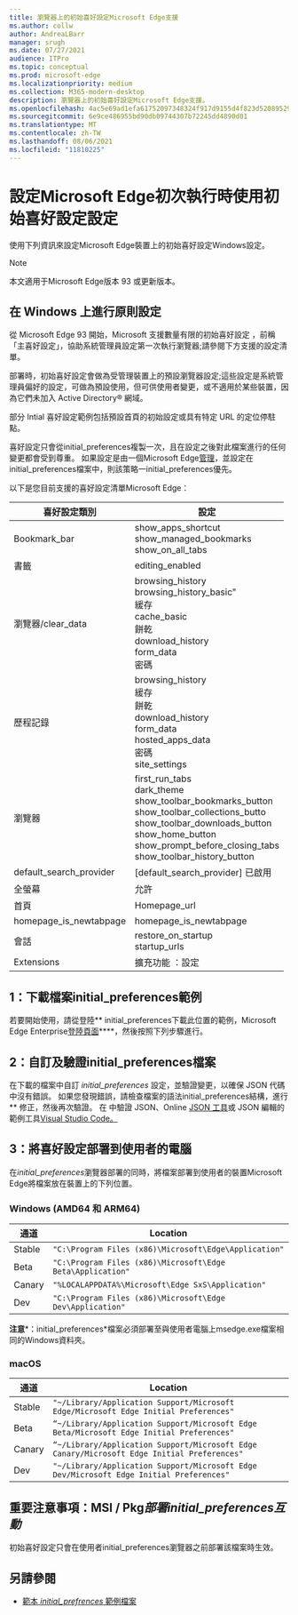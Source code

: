 ```yaml
---
title: 瀏覽器上的初始喜好設定Microsoft Edge支援
ms.author: collw
author: AndreaLBarr
manager: srugh
ms.date: 07/27/2021
audience: ITPro
ms.topic: conceptual
ms.prod: microsoft-edge
ms.localizationpriority: medium
ms.collection: M365-modern-desktop
description: 瀏覽器上的初始喜好設定Microsoft Edge支援。
ms.openlocfilehash: 4ac5e69ad1efa61752097348324f917d9155d4f823d520895296c8ab01d7065c
ms.sourcegitcommit: 6e9ce486955bd90db09744307b72245dd4890d01
ms.translationtype: MT
ms.contentlocale: zh-TW
ms.lasthandoff: 08/06/2021
ms.locfileid: "11810225"
---
```

# <a name="configure-microsoft-edge-using-initial-preferences-settings-for-the-first-run"></a>設定Microsoft Edge初次執行時使用初始喜好設定設定

使用下列資訊來設定Microsoft Edge裝置上的初始喜好設定Windows設定。

> [!Note]
> 本文適用于Microsoft Edge版本 93 或更新版本。

## <a name="configure-policy-settings-on-windows"></a>在 Windows 上進行原則設定

從 Microsoft Edge 93 開始，Microsoft 支援數量有限的初始喜好設定 ，前稱「主喜好設定」，協助系統管理員設定第一次執行瀏覽器;請參閱下方支援的設定清單。  

部署時，初始喜好設定會做為受管理裝置上的預設瀏覽器設定;這些設定是系統管理員偏好的設定，可做為預設使用，但可供使用者變更，或不適用於某些裝置，因為它們未加入 Active Directory® 網域。

部分 Intial 喜好設定範例包括預設首頁的初始設定或具有特定 URL 的定位停駐點。

喜好設定只會從initial_preferences複製一次，且在設定之後對此檔案進行的任何變更都會受到尊重。 如果設定是由一個Microsoft Edge[管理](/deployedge/microsoft-edge-policies)，並設定在 initial_preferences檔案中，則該策略一initial_preferences優先。

以下是您目前支援的喜好設定清單Microsoft Edge：

| 喜好設定類別 | 設定 |
| - | - |
| Bookmark_bar | show_apps_shortcut<br>show_managed_bookmarks<br>show_on_all_tabs |
| 書籤 | editing_enabled |
| 瀏覽器/clear_data | browsing_history<br>browsing_history_basic"<br>緩存<br>cache_basic<br>餅乾<br>download_history<br>form_data<br>密碼 |
| 歷程記錄 | browsing_history<br>緩存<br>餅乾<br>download_history<br>form_data<br>hosted_apps_data<br>密碼<br>site_settings |
| 瀏覽器 | first_run_tabs<br>dark_theme<br>show_toolbar_bookmarks_button<br>show_toolbar_collections_butto<br>show_toolbar_downloads_button<br>show_home_button<br>show_prompt_before_closing_tabs<br>show_toolbar_history_button |
| default_search_provider | [default_search_provider] 已啟用 |
| 全螢幕 | 允許 |
| 首頁 | Homepage_url |
| homepage_is_newtabpage | homepage_is_newtabpage |
| 會話 | restore_on_startup<br>startup_urls |
| Extensions | 擴充功能 ：設定 |

## <a name="1-download-an-example-initial_preferences-file"></a>1：下載檔案initial_preferences範例

若要開始使用，請從登陸** initial_preferences下載此位置的範例，Microsoft Edge Enterprise[登陸頁面](https://www.microsoft.com/edge/business/download)****，然後按照下列步驟進行。

## <a name="2-customize-and-validate-the-initial_preferences-file"></a>2：自訂及驗證initial_preferences檔案

在下載的檔案中自訂 *initial_preferences* 設定，並驗證變更，以確保 JSON 代碼中沒有錯誤。 如果您發現錯誤，請檢查檔案的語法initial_preferences結構，進行** 修正，然後再次驗證。 在 中驗證 JSON、Online [JSON 工具](https://jsonformatter.org/)或 JSON 編輯的範例工具[Visual Studio Code。](https://code.visualstudio.com/docs/languages/json)

## <a name="3-deploy-preferences-to-users-computer"></a>3：將喜好設定部署到使用者的電腦

在*initial_preferences*瀏覽器部署的同時，將檔案部署到使用者的裝置Microsoft Edge將檔案放在裝置上的下列位置。

### <a name="windows-amd64-and-arm64"></a>Windows (AMD64 和 ARM64) 

| 通道 | Location |
| - | - |
| Stable | `"C:\Program Files (x86)\Microsoft\Edge\Application"` |
| Beta | `"C:\Program Files (x86)\Microsoft\Edge Beta\Application"` |
|Canary | `"%LOCALAPPDATA%\Microsoft\Edge SxS\Application"` |
| Dev | `"C:\Program Files (x86)\Microsoft\Edge Dev\Application"` |

**注意***：initial_preferences*檔案必須部署至與使用者電腦上msedge.exe檔案相同的Windows資料夾。  

### <a name="macos"></a>macOS

| 通道 | Location |
| - | - |
| Stable | `"~/Library/Application Support/Microsoft Edge/Microsoft Edge Initial Preferences"` |
| Beta | `“~/Library/Application Support/Microsoft Edge Beta/Microsoft Edge Initial Preferences"` |
| Canary | `“~/Library/Application Support/Microsoft Edge Canary/Microsoft Edge Initial Preferences"` |
| Dev | `"~/Library/Application Support/Microsoft Edge Dev/Microsoft Edge Initial Preferences"` |

## <a name="important-notes-msi--pkg-deployment-and-initial_preferences-interaction"></a>重要注意事項：MSI / Pkg*部署initial_preferences互動*

初始喜好設定只會在使用者initial_preferences瀏覽器之前部署該檔案時生效。  

## <a name="see-also"></a>另請參閱

- [範本 *initial_prefrences* 範例檔案](https://www.microsoft.com/edge/business/download)
